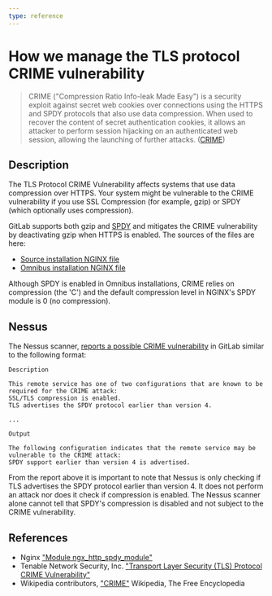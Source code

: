 ```yaml
---
type: reference
---
```


# How we manage the TLS protocol CRIME vulnerability

> CRIME ("Compression Ratio Info-leak Made Easy") is a security exploit against
secret web cookies over connections using the HTTPS and SPDY protocols that also
use data compression. When used to recover the content of secret
authentication cookies, it allows an attacker to perform session hijacking on an
authenticated web session, allowing the launching of further attacks.
([CRIME](https://en.wikipedia.org/w/index.php?title=CRIME&oldid=692423806))

## Description

The TLS Protocol CRIME Vulnerability affects systems that use data compression
over HTTPS. Your system might be vulnerable to the CRIME vulnerability if you use
SSL Compression (for example, gzip) or SPDY (which optionally uses compression).

GitLab supports both gzip and [SPDY][ngx-spdy] and mitigates the CRIME
vulnerability by deactivating gzip when HTTPS is enabled. The sources of the
files are here:

- [Source installation NGINX file][source-nginx]
- [Omnibus installation NGINX file][omnibus-nginx]

Although SPDY is enabled in Omnibus installations, CRIME relies on compression
(the 'C') and the default compression level in NGINX's SPDY module is 0
(no compression).

## Nessus

The Nessus scanner, [reports a possible CRIME vulnerability][nessus] in GitLab
similar to the following format:

```
Description

This remote service has one of two configurations that are known to be required for the CRIME attack:
SSL/TLS compression is enabled.
TLS advertises the SPDY protocol earlier than version 4.

...

Output

The following configuration indicates that the remote service may be vulnerable to the CRIME attack:
SPDY support earlier than version 4 is advertised.
```

From the report above it is important to note that Nessus is only checking if
TLS advertises the SPDY protocol earlier than version 4. It does not perform an
attack nor does it check if compression is enabled. The Nessus scanner alone
cannot tell that SPDY's compression is disabled and not subject to the CRIME
vulnerability.

## References

- Nginx ["Module ngx_http_spdy_module"][ngx-spdy]
- Tenable Network Security, Inc. ["Transport Layer Security (TLS) Protocol CRIME Vulnerability"][nessus]
- Wikipedia contributors, ["CRIME"][wiki-crime] Wikipedia, The Free Encyclopedia

[source-nginx]: https://gitlab.com/gitlab-org/gitlab/blob/master/lib/support/nginx/gitlab-ssl
[omnibus-nginx]: https://gitlab.com/gitlab-org/omnibus-gitlab/blob/master/files/gitlab-cookbooks/gitlab/templates/default/nginx-gitlab-http.conf.erb
[ngx-spdy]: http://nginx.org/en/docs/http/ngx_http_spdy_module.html
[nessus]: https://www.tenable.com/plugins/index.php?view=single&id=62565
[wiki-crime]: https://en.wikipedia.org/wiki/CRIME

<!-- ## Troubleshooting

Include any troubleshooting steps that you can foresee. If you know beforehand what issues
one might have when setting this up, or when something is changed, or on upgrading, it's
important to describe those, too. Think of things that may go wrong and include them here.
This is important to minimize requests for support, and to avoid doc comments with
questions that you know someone might ask.

Each scenario can be a third-level heading, e.g. `### Getting error message X`.
If you have none to add when creating a doc, leave this section in place
but commented out to help encourage others to add to it in the future. -->
